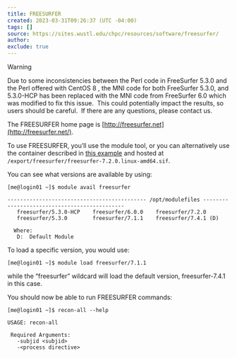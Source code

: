 ```yaml
---
title: FREESURFER
created: 2023-03-31T09:26:37 (UTC -04:00)
tags: []
source: https://sites.wustl.edu/chpc/resources/software/freesurfer/
author:
exclude: true
---
```

> [!WARNING]
> Due to some inconsistencies between the Perl code in FreeSurfer 5.3.0 and the Perl offered with CentOS 8 , the MNI code for both FreeSurfer 5.3.0, and 5.3.0-HCP has been replaced with the MNI code from FreeSurfer 6.0 which was modified to fix this issue.  This could potentially impact the results, so users should be careful.  If there are any questions, please contact us.

The FREESURFER home page is [http://freesurfer.net](http://freesurfer.net/).

To use FREESURFER, you’ll use the module tool, or you can alternatively use the container described in [this example](../getting-started/working-with-containers.md) and hosted at `/export/freesurfer/freesurfer-7.2.0.linux-amd64.sif`.

You can see what versions are available by using:

```
[me@login01 ~]$ module avail freesurfer

-------------------------------------------- /opt/modulefiles ---------------------------------------------
   freesurfer/5.3.0-HCP    freesurfer/6.0.0    freesurfer/7.2.0
   freesurfer/5.3.0        freesurfer/7.1.1    freesurfer/7.4.1 (D)

  Where:
   D:  Default Module
```

To load a specific version, you would use:

```
[me@login01 ~]$ module load freesurfer/7.1.1
```

while the “freesurfer” wildcard will load the default version, freesurfer-7.4.1 in this case.

You should now be able to run FREESURFER commands:

```
[me@login01 ~]$ recon-all --help

USAGE: recon-all

 Required Arguments:
   -subjid <subjid>
   -<process directive>
```
